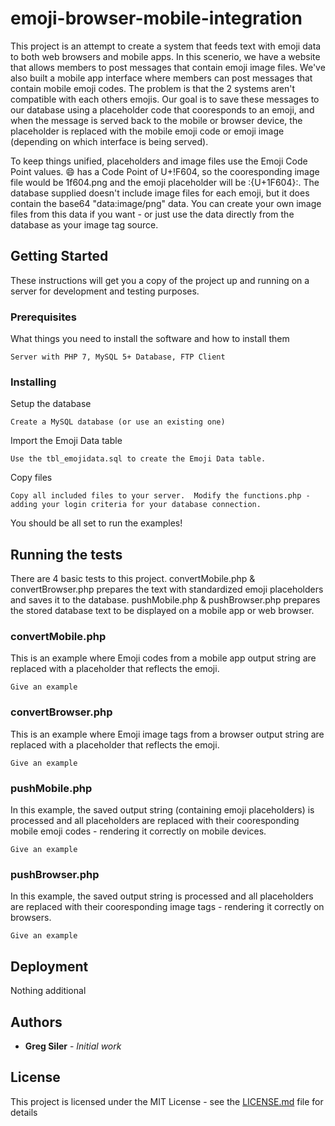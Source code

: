 # emoji-browser-mobile-integration

This project is an attempt to create a system that feeds text with emoji data to both web browsers and mobile apps.  In this scenerio, we have a website that allows members to post messages that contain emoji image files.  We've also built a mobile app interface where members can post messages that contain mobile emoji codes.  The problem is that the 2 systems aren't compatible with each others emojis.  Our goal is to save these messages to our database using a placeholder code that cooresponds to an emoji, and when the message is served back to the mobile or browser device, the placeholder is replaced with the mobile emoji code or emoji image (depending on which interface is being served).

To keep things unified, placeholders and image files use the Emoji Code Point values.  😄 has a Code Point of U+!F604, so the cooresponding image file would be 1f604.png and the emoji placeholder will be :{U+1F604}:.  The database supplied doesn't include image files for each emoji, but it does contain the base64 "data:image/png" data.  You can create your own image files from this data if you want - or just use the data directly from the database as your image tag source.  

## Getting Started

These instructions will get you a copy of the project up and running on a server for development and testing purposes. 

### Prerequisites

What things you need to install the software and how to install them

```
Server with PHP 7, MySQL 5+ Database, FTP Client
```

### Installing

Setup the database

```
Create a MySQL database (or use an existing one)
```

Import the Emoji Data table

```
Use the tbl_emojidata.sql to create the Emoji Data table.
```

Copy files

```
Copy all included files to your server.  Modify the functions.php - adding your login criteria for your database connection.
```

You should be all set to run the examples!

## Running the tests

There are 4 basic tests to this project.  convertMobile.php & convertBrowser.php prepares the text with standardized emoji placeholders and saves it to the database.  pushMobile.php & pushBrowser.php prepares the stored database text to be displayed on a mobile app or web browser.

### convertMobile.php

This is an example where Emoji codes from a mobile app output string are replaced with a placeholder that reflects the emoji.  

```
Give an example
```

### convertBrowser.php

This is an example where Emoji image tags from a browser output string are replaced with a placeholder that reflects the emoji.  

```
Give an example
```

### pushMobile.php

In this example, the saved output string (containing emoji placeholders) is processed and all placeholders are replaced with their cooresponding mobile emoji codes - rendering it correctly on mobile devices.

```
Give an example
```

### pushBrowser.php

In this example, the saved output string is processed and all placeholders are replaced with their cooresponding image tags - rendering it correctly on browsers.

```
Give an example
```


## Deployment

Nothing additional

## Authors

* **Greg Siler** - *Initial work*

## License

This project is licensed under the MIT License - see the [LICENSE.md](LICENSE.md) file for details
